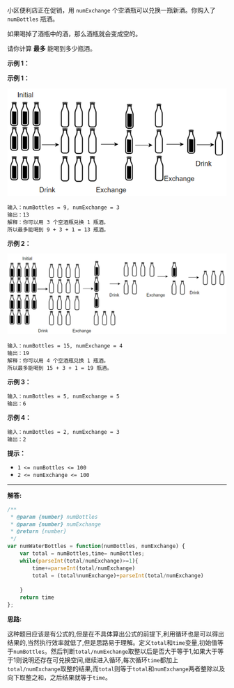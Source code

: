 小区便利店正在促销，用 `numExchange` 个空酒瓶可以兑换一瓶新酒。你购入了 `numBottles` 瓶酒。

如果喝掉了酒瓶中的酒，那么酒瓶就会变成空的。

请你计算 **最多** 能喝到多少瓶酒。

**示例 1：**

**示例 1：**

![img](%E6%8D%A2%E9%85%92%E9%97%AE%E9%A2%98.assets/sample_1_1875.png)

```
输入：numBottles = 9, numExchange = 3
输出：13
解释：你可以用 3 个空酒瓶兑换 1 瓶酒。
所以最多能喝到 9 + 3 + 1 = 13 瓶酒。
```

**示例 2：**

![img](%E6%8D%A2%E9%85%92%E9%97%AE%E9%A2%98.assets/sample_2_1875.png)

```
输入：numBottles = 15, numExchange = 4
输出：19
解释：你可以用 4 个空酒瓶兑换 1 瓶酒。
所以最多能喝到 15 + 3 + 1 = 19 瓶酒。
```

**示例 3：**

```
输入：numBottles = 5, numExchange = 5
输出：6
```

**示例 4：**

```
输入：numBottles = 2, numExchange = 3
输出：2
```

**提示：**

- `1 <= numBottles <= 100`
- `2 <= numExchange <= 100`

***

**解答:**

```javascript
/**
 * @param {number} numBottles
 * @param {number} numExchange
 * @return {number}
 */
var numWaterBottles = function(numBottles, numExchange) {
    var total = numBottles,time= numBottles;
    while(parseInt(total/numExchange)>=1){
        time+=parseInt(total/numExchange)
        total = (total%numExchange)+parseInt(total/numExchange)
        
    }
    return time
};
```

**思路:**

这种题目应该是有公式的,但是在不具体算出公式的前提下,利用循环也是可以得出结果的,当然执行效率就低了,但是思路易于理解。定义`total`和`time`变量,初始值等于`numBottles`。然后判断`total/numExchange`取整以后是否大于等于1,如果大于等于1则说明还存在可兑换空间,继续进入循环,每次循环`time`都加上`total/numExchange`取整的结果,而`total`则等于`total`和`numExchange`两者整除以及向下取整之和，之后结果就等于`time`。